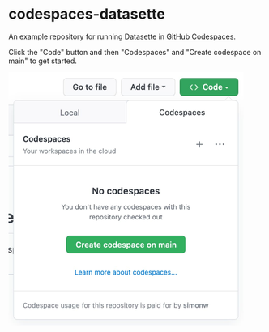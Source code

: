 # codespaces-datasette

An example repository for running [Datasette](https://datasette.io/) in [GitHub Codespaces](https://github.com/features/codespaces).

Click the "Code" button and then "Codespaces" and "Create codespace on main" to get started.

<img width="464" alt="Screenshot of the Code button interface for starting a new codespace" src="get-started.jpg">
